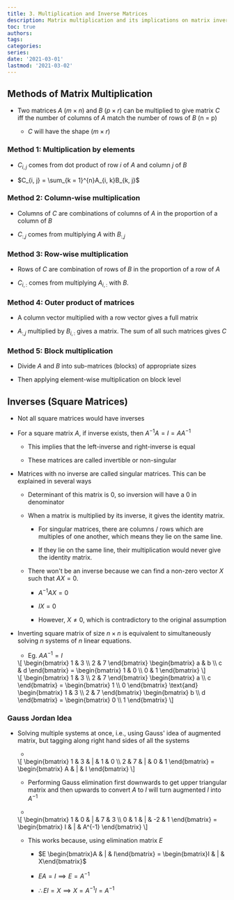 ```yaml
---
title: 3. Multiplication and Inverse Matrices
description: Matrix multiplication and its implications on matrix inversion
toc: true
authors:
tags:
categories:
series:
date: '2021-03-01'
lastmod: '2021-03-02'
---
```


## Methods of Matrix Multiplication

- Two matrices $A$ ($m \times n$) and $B$ ($p \times r$) can be multiplied to give matrix $C$ iff the number of columns of $A$ match the number of rows of $B$ (n = p)

    - $C$ will have the shape ($m \times r$)

### Method 1: Multiplication by elements

- $C_{i, j}$ comes from dot product of row $i$ of $A$ and column $j$ of $B$

- $C_{i, j} = \sum_{k = 1}^{n}A_{i, k}B_{k, j}$

### Method 2: Column-wise multiplication

- Columns of $C$ are combinations of columns of $A$ in the proportion of a column of $B$

- $C_{:, j}$ comes from multiplying $A$ with $B_{:, j}$

### Method 3: Row-wise multiplication

- Rows of $C$ are combination of rows of $B$ in the proportion of a row of $A$

- $C_{i, :}$ comes from multiplying $A_{i, :}$ with $B$.

### Method 4: Outer product of matrices

- A column vector multiplied with a row vector gives a full matrix

- $A_{:, j}$ multiplied by $B_{i, :}$ gives a matrix. The sum of all such matrices gives $C$

### Method 5: Block multiplication

- Divide $A$ and $B$ into sub-matrices (blocks) of appropriate sizes

- Then applying element-wise multiplication on block level

## Inverses (Square Matrices)

- Not all square matrices would have inverses

- For a square matrix $A$, if inverse exists, then $A^{-1}A = I = AA^{-1}$

    - This implies that the left-inverse and right-inverse is equal

    - These matrices are called invertible or non-singular

- Matrices with no inverse are called singular matrices. This can be explained in several ways

    - Determinant of this matrix is 0, so inversion will have a 0 in denominator

    - When a matrix is multiplied by its inverse, it gives the identity matrix. 
    
        - For singular matrices, there are columns / rows which are multiples of one another, which means they lie on the same line. 
        
        - If they lie on the same line, their multiplication would never give the identity matrix.

    - There won't be an inverse because we can find a non-zero vector $X$ such that $AX = 0$.

        - $A^{-1}AX = 0$

        - $IX = 0$

        - However, $X \neq 0$, which is contradictory to the original assumption

- Inverting square matrix of size $n \times n$ is equivalent to simultaneously solving $n$ systems of $n$ linear equations. 

    - Eg. $AA^{-1} = I$
    <div>
    \[
        \begin{bmatrix}
        1 & 3 \\
        2 & 7
        \end{bmatrix}
        \begin{bmatrix}
        a & b \\
        c & d
        \end{bmatrix} = \begin{bmatrix}
        1 & 0 \\
        0 & 1
        \end{bmatrix}
    \]
    </div>
    <div>
    \[
        \begin{bmatrix}
        1 & 3 \\
        2 & 7
        \end{bmatrix}
        \begin{bmatrix}
        a \\ c
        \end{bmatrix} = \begin{bmatrix} 1 \\ 0 \end{bmatrix}
        \text{and}
        \begin{bmatrix}
        1 & 3 \\
        2 & 7
        \end{bmatrix}
        \begin{bmatrix}
        b \\ d
        \end{bmatrix} = \begin{bmatrix} 0 \\ 1 \end{bmatrix}
    \]
    </div>

### Gauss Jordan Idea

- Solving multiple systems at once, i.e., using Gauss' idea of augmented matrix, but tagging along right hand sides of all the systems

    - 
    <div>
    \[
        \begin{bmatrix}
        1 & 3 & | & 1 & 0 \\
        2 & 7 & | & 0 & 1
        \end{bmatrix} = \begin{bmatrix}
        A & | & I
        \end{bmatrix}
    \]
    </div>

    - Performing Gauss elimination first downwards to get upper triangular matrix and then upwards to convert $A$ to $I$ will turn augmented $I$ into $A^{-1}$

    - 
    <div>
    \[
        \begin{bmatrix}
        1 & 0 & | & 7 & 3 \\
        0 & 1 & | & -2 & 1
        \end{bmatrix} = \begin{bmatrix}
        I & | & A^{-1}
        \end{bmatrix}
    \]
    </div>

    - This works because, using elimination matrix $E$

        - $E \begin{bmatrix}A & | & I\end{bmatrix} = \begin{bmatrix}I & | & X\end{bmatrix}$

        - $EA = I \implies E = A^{-1}$

        - $\therefore EI = X \implies X = A^{-1}I = A^{-1}$